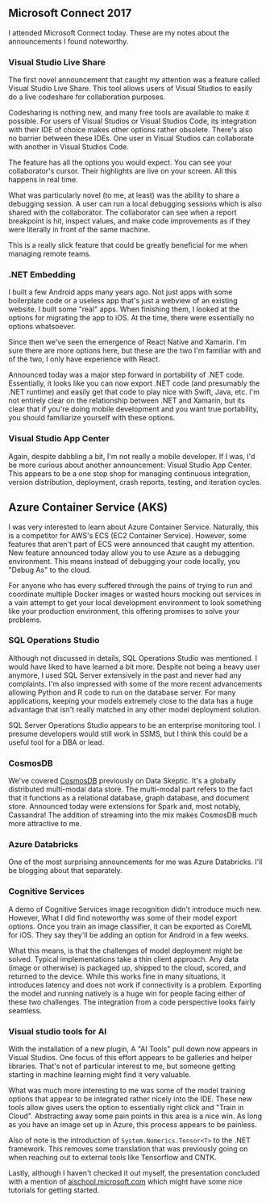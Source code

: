 ## Microsoft Connect 2017

I attended Microsoft Connect today.  These are my notes about the announcements I found noteworthy.


### Visual Studio Live Share

The first novel announcement that caught my attention was a feature called Visual Studio Live Share.  This tool allows users of Visual Studios to easily do a live codeshare for collaboration purposes.

Codesharing is nothing new, and many free tools are available to make it possible.  For users of Visual Studios or Visual Studios Code, its integration with their IDE of choice makes other options rather obsolete.  There's also no barrier between these IDEs. One user in Visual Studios can collaborate with another in Visual Studios Code.

The feature has all the options you would expect.  You can see your collaborator's cursor.  Their highlights are live on your screen.  All this happens in real time.

What was particularly novel (to me, at least) was the ability to share a debugging session.  A user can run a local debugging sessions which is also shared with the collaborator.  The collaborator can see when a report breakpoint is hit, inspect values, and make code improvements as if they were literally in front of the same machine.

This is a really slick feature that could be greatly beneficial for me when managing remote teams.


### .NET Embedding

I built a few Android apps many years ago.  Not just apps with some boilerplate code or a useless app that's just a webview of an existing website.  I built some "real" apps.  When finishing them, I looked at the options for migrating the app to iOS.  At the time, there were essentially no options whatsoever.

Since then we've seen the emergence of React Native and Xamarin.  I'm sure there are more options here, but these are the two I'm familiar with and of the two, I only have experience with React.

Announced today was a major step forward in portability of .NET code.  Essentially, it looks like you can now export .NET code (and presumably the .NET runtime) and easily get that code to play nice with Swift, Java, etc.  I'm not entirely clear on the relationship between .NET and Xamarin, but its clear that if you're doing mobile development and you want true portability, you should familiarize yourself with these options.


### Visual Studio App Center

Again, despite dabbling a bit, I'm not really a mobile developer.  If I was, I'd be more curious about another announcement: Visual Studio App Center.  This appears to be a one stop shop for managing continuous integration, version distribution, deployment, crash reports, testing, and iteration cycles.


## Azure Container Service (AKS)

I was very interested to learn about Azure Container Service.  Naturally, this is a competitor for AWS's ECS (EC2 Container Service).  However, some features that aren't part of ECS were announced that caught my attention.  New feature announced today allow you to use Azure as a debugging environment.  This means instead of debugging your code locally, you "Debug As" to the cloud.

For anyone who has every suffered through the pains of trying to run and coordinate multiple Docker images or wasted hours mocking out services in a vain attempt to get your local development environment to look something like your production environment, this offering promises to solve your problems.


### SQL Operations Studio

Although not discussed in details, SQL Operations Studio was mentioned.  I would have liked to have learned a bit more.  Despite not being a heavy user anymore, I used SQL Server extensively in the past and never had any complaints.  I'm also impressed with some of the more recent advancements allowing Python and R code to run on the database server.  For many applications, keeping your models extremely close to the data has a huge advantage that isn't really matched in any other model deployment solution.

SQL Server Operations Studio appears to be an enterprise monitoring tool.  I presume developers would still work in SSMS, but I think this could be a useful tool for a DBA or lead.


### CosmosDB

We've covered [CosmosDB](https://dataskeptic.com/blog/episodes/2017/cosmos-db) previously on Data Skeptic.  It's a globally distributed multi-modal data store.  The multi-modal part refers to the fact that it functions as a relational database, graph database, and document store.  Announced today were extensions for Spark and, most notably, Cassandra!  The addition of streaming into the mix makes CosmosDB much more attractive to me.


### Azure Databricks

One of the most surprising announcements for me was Azure Databricks.  I'll be blogging about that separately.


### Cognitive Services

A demo of Cognitive Services image recognition didn't introduce much new.  However, What I did find noteworthy was some of their model export options.  Once you train an image classifier, it can be exported as CoreML for iOS.  They say they'll be adding an option for Android in a few weeks.

What this means, is that the challenges of model deployment might be solved.  Typical implementations take a thin client approach.  Any data (image or otherwise) is packaged up, shipped to the cloud, scored, and returned to the device.  While this works fine in many situations, it introduces latency and does not work if connectivity is a problem.  Exporting the model and running natively is a huge win for people facing either of these two challenges.  The integration from a code perspective looks fairly seamless.


### Visual studio tools for AI

With the installation of a new plugin, A "AI Tools" pull down now appears in Visual Studios.  One focus of this effort appears to be galleries and helper libraries.  That's not of particular interest to me, but someone getting starting in machine learning might find it very valuable.

What was much more interesting to me was some of the model training options that appear to be integrated rather nicely into the IDE.  These new tools allow gives users the option to essentially right click and "Train in Cloud".  Abstracting away some pain points in this area is a nice win.  As long as you have an image set up in Azure, this process appears to be painless.

Also of note is the introduction of `System.Numerics.Tensor<T>` to the .NET framework.  This removes some translation that was previously going on when reaching out to external tools like Tensorflow and CNTK.

Lastly, although I haven't checked it out myself, the presentation concluded with a mention of [aischool.microsoft.com](http://aischool.microsoft.com) which might have some nice tutorials for getting started.



